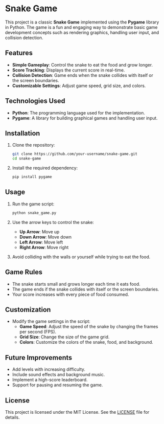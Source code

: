 # Snake Game

This project is a classic **Snake Game** implemented using the **Pygame** library in Python. The game is a fun and engaging way to demonstrate basic game development concepts such as rendering graphics, handling user input, and collision detection.

## Features

- **Simple Gameplay**: Control the snake to eat the food and grow longer.
- **Score Tracking**: Displays the current score in real-time.
- **Collision Detection**: Game ends when the snake collides with itself or the screen boundaries.
- **Customizable Settings**: Adjust game speed, grid size, and colors.

## Technologies Used

- **Python**: The programming language used for the implementation.
- **Pygame**: A library for building graphical games and handling user input.

## Installation

1. Clone the repository:
   ```bash
   git clone https://github.com/your-username/snake-game.git
   cd snake-game
   ```

2. Install the required dependency:
   ```bash
   pip install pygame
   ```

## Usage

1. Run the game script:
   ```bash
   python snake_game.py
   ```

2. Use the arrow keys to control the snake:
   - **Up Arrow**: Move up
   - **Down Arrow**: Move down
   - **Left Arrow**: Move left
   - **Right Arrow**: Move right

3. Avoid colliding with the walls or yourself while trying to eat the food.

## Game Rules

- The snake starts small and grows longer each time it eats food.
- The game ends if the snake collides with itself or the screen boundaries.
- Your score increases with every piece of food consumed.

## Customization

- Modify the game settings in the script:
  - **Game Speed**: Adjust the speed of the snake by changing the frames per second (FPS).
  - **Grid Size**: Change the size of the game grid.
  - **Colors**: Customize the colors of the snake, food, and background.

## Future Improvements

- Add levels with increasing difficulty.
- Include sound effects and background music.
- Implement a high-score leaderboard.
- Support for pausing and resuming the game.

## License

This project is licensed under the MIT License. See the [LICENSE](LICENSE) file for details.
